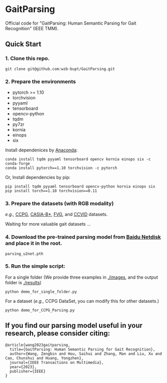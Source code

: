 # GaitParsing
Official code for "GaitParsing: Human Semantic Parsing for Gait Recognition" (IEEE TMM).

## Quick Start
### 1. Clone this repo.
    
  ```
  git clone git@github.com:wzb-bupt/GaitParsing.git
  ```
    
### 2. Prepare the environments 
  - pytorch >= 1.10
  - torchvision
  - pyyaml
  - tensorboard
  - opencv-python
  - tqdm
  - py7zr
  - kornia
  - einops
  - six

  Install dependenices by [Anaconda](https://conda.io/projects/conda/en/latest/user-guide/install/index.html):
  ```
  conda install tqdm pyyaml tensorboard opencv kornia einops six -c conda-forge
  conda install pytorch==1.10 torchvision -c pytorch
  ```    
  Or, Install dependencies by pip:
  ```
  pip install tqdm pyyaml tensorboard opencv-python kornia einops six
  pip install torch==1.10 torchvision==0.11
  ```
### 3. Prepare the datasets (with RGB modality)
  
  _e.g.,_ [CCPG](https://github.com/BNU-IVC/CCPG), [CASIA-B*](http://www.cbsr.ia.ac.cn/english/Gait%20Databases.asp), [FVG](https://cvlab.cse.msu.edu/frontal-view-gaitfvg-database.html), and [CCVID](https://github.com/guxinqian/Simple-CCReID) datasets.
  
  Waiting for more valuable gait datasets ...
  
### 4. Download the **pre-trained parsing model** from [Baidu Netdisk](https://pan.baidu.com/s/1G7NlZ4MIKfEHWiTDxZtKXQ?pwd=yyds) and place it in the root.
  
  ```
  parsing_u2net.pth
  ```
  
### 5. Run the simple script:

 For a single folder (We provide three examples in [./images](images), and the output folder is [./results](results))
  
  ```
  python demo_for_single_folder.py
  ```

 For a dataset (_e.g.,_ CCPG DataSet, you can modify this for other datasets.)
 
  ```
  python demo_for_CCPG_Parsing.py
  ```

## If you find our parsing model useful in your research, please consider citing:

  ```
  @article{wang2023gaitparsing,
    title={GaitParsing: Human Semantic Parsing for Gait Recognition},
    author={Wang, Zengbin and Hou, Saihui and Zhang, Man and Liu, Xu and Cao, Chunshui and Huang, Yongzhen},
    journal={IEEE Transactions on Multimedia},
    year={2023},
    publisher={IEEE}
  }
  ```
